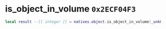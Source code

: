 # is_object_in_volume `0x2ECF04F3`

```lua
local result --[[ integer ]] = natives.object.is_object_in_volume(_unk0 --[[ integer ]], _unk1 --[[ integer ]])
```